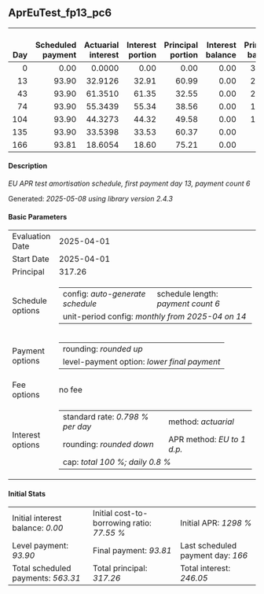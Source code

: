 <h2>AprEuTest_fp13_pc6</h2>
<table>
    <thead style="vertical-align: bottom;">
        <th style="text-align: right;">Day</th>
        <th style="text-align: right;">Scheduled payment</th>
        <th style="text-align: right;">Actuarial interest</th>
        <th style="text-align: right;">Interest portion</th>
        <th style="text-align: right;">Principal portion</th>
        <th style="text-align: right;">Interest balance</th>
        <th style="text-align: right;">Principal balance</th>
        <th style="text-align: right;">Total actuarial interest</th>
        <th style="text-align: right;">Total interest</th>
        <th style="text-align: right;">Total principal</th>
    </thead>
    <tr style="text-align: right;">
        <td class="ci00">0</td>
        <td class="ci01" style="white-space: nowrap;">0.00</td>
        <td class="ci02">0.0000</td>
        <td class="ci03">0.00</td>
        <td class="ci04">0.00</td>
        <td class="ci05">0.00</td>
        <td class="ci06">317.26</td>
        <td class="ci07">0.0000</td>
        <td class="ci08">0.00</td>
        <td class="ci09">0.00</td>
    </tr>
    <tr style="text-align: right;">
        <td class="ci00">13</td>
        <td class="ci01" style="white-space: nowrap;">93.90</td>
        <td class="ci02">32.9126</td>
        <td class="ci03">32.91</td>
        <td class="ci04">60.99</td>
        <td class="ci05">0.00</td>
        <td class="ci06">256.27</td>
        <td class="ci07">32.9126</td>
        <td class="ci08">32.91</td>
        <td class="ci09">60.99</td>
    </tr>
    <tr style="text-align: right;">
        <td class="ci00">43</td>
        <td class="ci01" style="white-space: nowrap;">93.90</td>
        <td class="ci02">61.3510</td>
        <td class="ci03">61.35</td>
        <td class="ci04">32.55</td>
        <td class="ci05">0.00</td>
        <td class="ci06">223.72</td>
        <td class="ci07">94.2636</td>
        <td class="ci08">94.26</td>
        <td class="ci09">93.54</td>
    </tr>
    <tr style="text-align: right;">
        <td class="ci00">74</td>
        <td class="ci01" style="white-space: nowrap;">93.90</td>
        <td class="ci02">55.3439</td>
        <td class="ci03">55.34</td>
        <td class="ci04">38.56</td>
        <td class="ci05">0.00</td>
        <td class="ci06">185.16</td>
        <td class="ci07">149.6074</td>
        <td class="ci08">149.60</td>
        <td class="ci09">132.10</td>
    </tr>
    <tr style="text-align: right;">
        <td class="ci00">104</td>
        <td class="ci01" style="white-space: nowrap;">93.90</td>
        <td class="ci02">44.3273</td>
        <td class="ci03">44.32</td>
        <td class="ci04">49.58</td>
        <td class="ci05">0.00</td>
        <td class="ci06">135.58</td>
        <td class="ci07">193.9347</td>
        <td class="ci08">193.92</td>
        <td class="ci09">181.68</td>
    </tr>
    <tr style="text-align: right;">
        <td class="ci00">135</td>
        <td class="ci01" style="white-space: nowrap;">93.90</td>
        <td class="ci02">33.5398</td>
        <td class="ci03">33.53</td>
        <td class="ci04">60.37</td>
        <td class="ci05">0.00</td>
        <td class="ci06">75.21</td>
        <td class="ci07">227.4745</td>
        <td class="ci08">227.45</td>
        <td class="ci09">242.05</td>
    </tr>
    <tr style="text-align: right;">
        <td class="ci00">166</td>
        <td class="ci01" style="white-space: nowrap;">93.81</td>
        <td class="ci02">18.6054</td>
        <td class="ci03">18.60</td>
        <td class="ci04">75.21</td>
        <td class="ci05">0.00</td>
        <td class="ci06">0.00</td>
        <td class="ci07">246.0800</td>
        <td class="ci08">246.05</td>
        <td class="ci09">317.26</td>
    </tr>
</table>
<h4>Description</h4>
<p><i>EU APR test amortisation schedule, first payment day 13, payment count 6</i></p>
<p>Generated: <i>2025-05-08 using library version 2.4.3</i></p>
<h4>Basic Parameters</h4>
<table>
    <tr>
        <td>Evaluation Date</td>
        <td>2025-04-01</td>
    </tr>
    <tr>
        <td>Start Date</td>
        <td>2025-04-01</td>
    </tr>
    <tr>
        <td>Principal</td>
        <td>317.26</td>
    </tr>
    <tr>
        <td>Schedule options</td>
        <td>
            <table>
                <tr>
                    <td>config: <i>auto-generate schedule</i></td>
                    <td>schedule length: <i><i>payment count</i> 6</i></td>
                </tr>
                <tr>
                    <td colspan="2" style="white-space: nowrap;">unit-period config: <i>monthly from 2025-04 on 14</i></td>
                </tr>
            </table>
        </td>
    </tr>
    <tr>
        <td>Payment options</td>
        <td>
            <table>
                <tr>
                    <td>rounding: <i>rounded up</i></td>
                </tr>
                <tr>
                    <td>level-payment option: <i>lower&nbsp;final&nbsp;payment</i></td>
                </tr>
            </table>
        </td>
    </tr>
    <tr>
        <td>Fee options</td>
        <td>no fee
        </td>
    </tr>
    <tr>
        <td>Interest options</td>
        <td>
            <table>
                <tr>
                    <td>standard rate: <i>0.798 % per day</i></td>
                    <td>method: <i>actuarial</i></td>
                </tr>
                <tr>
                    <td>rounding: <i>rounded down</i></td>
                    <td>APR method: <i>EU to 1 d.p.</i></td>
                </tr>
                <tr>
                    <td colspan="2">cap: <i>total 100 %; daily 0.8 %</td>
                </tr>
            </table>
        </td>
    </tr>
</table>
<h4>Initial Stats</h4>
<table>
    <tr>
        <td>Initial interest balance: <i>0.00</i></td>
        <td>Initial cost-to-borrowing ratio: <i>77.55 %</i></td>
        <td>Initial APR: <i>1298 %</i></td>
    </tr>
    <tr>
        <td>Level payment: <i>93.90</i></td>
        <td>Final payment: <i>93.81</i></td>
        <td>Last scheduled payment day: <i>166</i></td>
    </tr>
    <tr>
        <td>Total scheduled payments: <i>563.31</i></td>
        <td>Total principal: <i>317.26</i></td>
        <td>Total interest: <i>246.05</i></td>
    </tr>
</table>